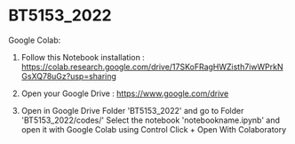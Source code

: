 # BT5153_2022


Google Colab:

1. Follow this Notebook installation :
https://colab.research.google.com/drive/17SKoFRagHWZisth7iwWPrkNGsXQ78uGz?usp=sharing

2. Open your Google Drive :
https://www.google.com/drive

3. Open in Google Drive Folder 'BT5153_2022' and go to Folder 'BT5153_2022/codes/'
Select the notebook 'notebookname.ipynb' and open it with Google Colab using Control Click + Open With Colaboratory
